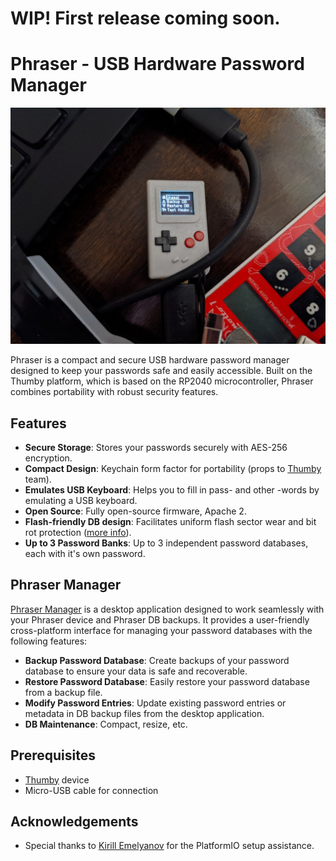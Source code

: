 # WIP! First release coming soon.
# Phraser - USB Hardware Password Manager

![phraser.jpg](phraser.jpg)


Phraser is a compact and secure USB hardware password manager designed to keep your passwords safe and easily accessible. Built on the Thumby platform, which is based on the RP2040 microcontroller, Phraser combines portability with robust security features.

## Features

- **Secure Storage**: Stores your passwords securely with AES-256 encryption.
- **Compact Design**: Keychain form factor for portability (props to [Thumby](https://thumby.us/) team).
- **Emulates USB Keyboard**: Helps you to fill in pass- and other -words by emulating a USB keyboard.
- **Open Source**: Fully open-source firmware, Apache 2.
- **Flash-friendly DB design**: Facilitates uniform flash sector wear and bit rot protection ([more info](https://github.com/flower-org/PhraserManager/blob/main/1.%20Phraser%20DB%20-%20Optimizing%20Flash%20Wear%20and%20Bit%20Rot.md)).
- **Up to 3 Password Banks**: Up to 3 independent password databases, each with it's own password.

## Phraser Manager

[Phraser Manager](https://github.com/flower-org/PhraserManager) is a desktop application designed to work seamlessly with your Phraser device and Phraser DB backups. It provides a user-friendly cross-platform interface for managing your password databases with the following features:

- **Backup Password Database**: Create backups of your password database to ensure your data is safe and recoverable.
- **Restore Password Database**: Easily restore your password database from a backup file.
- **Modify Password Entries**: Update existing password entries or metadata in DB backup files from the desktop application.
- **DB Maintenance**: Compact, resize, etc.

## Prerequisites

- [Thumby](https://thumby.us/) device
- Micro-USB cable for connection  

## Acknowledgements
- Special thanks to [Kirill Emelyanov](https://github.com/emelyanovkr) for the PlatformIO setup assistance.
